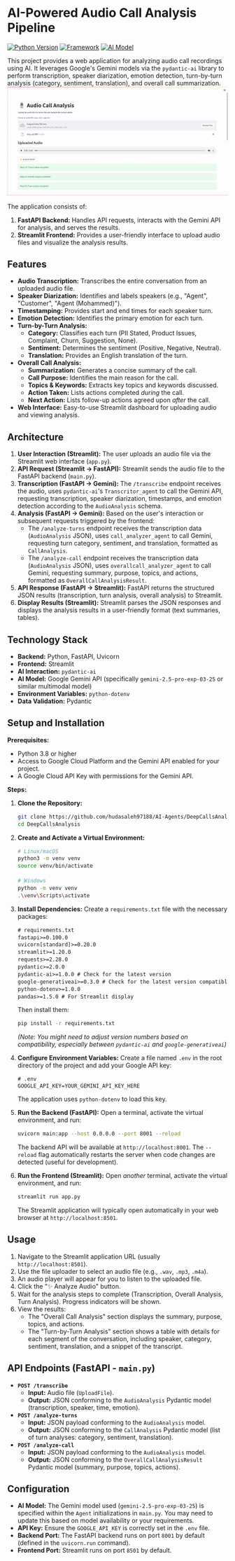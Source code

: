 # AI-Powered Audio Call Analysis Pipeline

[![Python Version](https://img.shields.io/badge/python-3.8%2B-blue.svg)](https://www.python.org/)
[![Framework](https://img.shields.io/badge/Framework-FastAPI%20%26%20Streamlit-green.svg)](https://fastapi.tiangolo.com/)
[![AI Model](https://img.shields.io/badge/AI%20Model-Google%20Gemini-orange.svg)](https://ai.google.dev/)

This project provides a web application for analyzing audio call recordings using AI. It leverages Google's Gemini models via the `pydantic-ai` library to perform transcription, speaker diarization, emotion detection, turn-by-turn analysis (category, sentiment, translation), and overall call summarization.
![Demo GIF](./call.gif)

The application consists of:

1.  **FastAPI Backend:** Handles API requests, interacts with the Gemini API for analysis, and serves the results.
2.  **Streamlit Frontend:** Provides a user-friendly interface to upload audio files and visualize the analysis results.

## Features

*   **Audio Transcription:** Transcribes the entire conversation from an uploaded audio file.
*   **Speaker Diarization:** Identifies and labels speakers (e.g., "Agent", "Customer", "Agent (Mohammed)").
*   **Timestamping:** Provides start and end times for each speaker turn.
*   **Emotion Detection:** Identifies the primary emotion for each turn.
*   **Turn-by-Turn Analysis:**
    *   **Category:** Classifies each turn (PII Stated, Product Issues, Complaint, Churn, Suggestion, None).
    *   **Sentiment:** Determines the sentiment (Positive, Negative, Neutral).
    *   **Translation:** Provides an English translation of the turn.
*   **Overall Call Analysis:**
    *   **Summarization:** Generates a concise summary of the call.
    *   **Call Purpose:** Identifies the main reason for the call.
    *   **Topics & Keywords:** Extracts key topics and keywords discussed.
    *   **Action Taken:** Lists actions completed *during* the call.
    *   **Next Action:** Lists follow-up actions agreed upon *after* the call.
*   **Web Interface:** Easy-to-use Streamlit dashboard for uploading audio and viewing analysis.

## Architecture

1.  **User Interaction (Streamlit):** The user uploads an audio file via the Streamlit web interface (`app.py`).
2.  **API Request (Streamlit -> FastAPI):** Streamlit sends the audio file to the FastAPI backend (`main.py`).
3.  **Transcription (FastAPI -> Gemini):** The `/transcribe` endpoint receives the audio, uses `pydantic-ai`'s `Transcritor_agent` to call the Gemini API, requesting transcription, speaker diarization, timestamps, and emotion detection according to the `AudioAnalysis` schema.
4.  **Analysis (FastAPI -> Gemini):** Based on the user's interaction or subsequent requests triggered by the frontend:
    *   The `/analyze-turns` endpoint receives the transcription data (`AudioAnalysis` JSON), uses `call_analyzer_agent` to call Gemini, requesting turn category, sentiment, and translation, formatted as `CallAnalysis`.
    *   The `/analyze-call` endpoint receives the transcription data (`AudioAnalysis` JSON), uses `overallcall_analyzer_agent` to call Gemini, requesting summary, purpose, topics, and actions, formatted as `OverallCallAnalysisResult`.
5.  **API Response (FastAPI -> Streamlit):** FastAPI returns the structured JSON results (transcription, turn analysis, overall analysis) to Streamlit.
6.  **Display Results (Streamlit):** Streamlit parses the JSON responses and displays the analysis results in a user-friendly format (text summaries, tables).

## Technology Stack

*   **Backend:** Python, FastAPI, Uvicorn
*   **Frontend:** Streamlit
*   **AI Interaction:** `pydantic-ai`
*   **AI Model:** Google Gemini API (specifically `gemini-2.5-pro-exp-03-25` or similar multimodal model)
*   **Environment Variables:** `python-dotenv`
*   **Data Validation:** Pydantic

## Setup and Installation

**Prerequisites:**

*   Python 3.8 or higher
*   Access to Google Cloud Platform and the Gemini API enabled for your project.
*   A Google Cloud API Key with permissions for the Gemini API.

**Steps:**

1.  **Clone the Repository:**
    ```bash
    git clone https://github.com/hudasaleh97188/AI-Agents/DeepCallsAnalysis
    cd DeepCallsAnalysis
    ```

2.  **Create and Activate a Virtual Environment:**
    ```bash
    # Linux/macOS
    python3 -m venv venv
    source venv/bin/activate

    # Windows
    python -m venv venv
    .\venv\Scripts\activate
    ```

3.  **Install Dependencies:**
    Create a `requirements.txt` file with the necessary packages:
    ```txt
    # requirements.txt
    fastapi>=0.100.0
    uvicorn[standard]>=0.20.0
    streamlit>=1.20.0
    requests>=2.28.0
    pydantic>=2.0.0
    pydantic-ai>=1.0.0 # Check for the latest version
    google-generativeai>=0.3.0 # Check for the latest version compatible with pydantic-ai
    python-dotenv>=1.0.0
    pandas>=1.5.0 # For Streamlit display
    ```
    Then install them:
    ```bash
    pip install -r requirements.txt
    ```
    *(Note: You might need to adjust version numbers based on compatibility, especially between `pydantic-ai` and `google-generativeai`)*

4.  **Configure Environment Variables:**
    Create a file named `.env` in the root directory of the project and add your Google API key:
    ```env
    # .env
    GOOGLE_API_KEY=YOUR_GEMINI_API_KEY_HERE
    ```
    The application uses `python-dotenv` to load this key.

5.  **Run the Backend (FastAPI):**
    Open a terminal, activate the virtual environment, and run:
    ```bash
    uvicorn main:app --host 0.0.0.0 --port 8001 --reload
    ```
    The backend API will be available at `http://localhost:8001`. The `--reload` flag automatically restarts the server when code changes are detected (useful for development).

6.  **Run the Frontend (Streamlit):**
    Open *another* terminal, activate the virtual environment, and run:
    ```bash
    streamlit run app.py
    ```
    The Streamlit application will typically open automatically in your web browser at `http://localhost:8501`.

## Usage

1.  Navigate to the Streamlit application URL (usually `http://localhost:8501`).
2.  Use the file uploader to select an audio file (e.g., `.wav`, `.mp3`, `.m4a`).
3.  An audio player will appear for you to listen to the uploaded file.
4.  Click the "✨ Analyze Audio" button.
5.  Wait for the analysis steps to complete (Transcription, Overall Analysis, Turn Analysis). Progress indicators will be shown.
6.  View the results:
    *   The "Overall Call Analysis" section displays the summary, purpose, topics, and actions.
    *   The "Turn-by-Turn Analysis" section shows a table with details for each segment of the conversation, including speaker, category, sentiment, translation, and a snippet of the transcript.

## API Endpoints (FastAPI - `main.py`)

*   **`POST /transcribe`**
    *   **Input:** Audio file (`UploadFile`).
    *   **Output:** JSON conforming to the `AudioAnalysis` Pydantic model (transcription, speaker, time, emotion).
*   **`POST /analyze-turns`**
    *   **Input:** JSON payload conforming to the `AudioAnalysis` model.
    *   **Output:** JSON conforming to the `CallAnalysis` Pydantic model (list of turn analyses: category, sentiment, translation).
*   **`POST /analyze-call`**
    *   **Input:** JSON payload conforming to the `AudioAnalysis` model.
    *   **Output:** JSON conforming to the `OverallCallAnalysisResult` Pydantic model (summary, purpose, topics, actions).

## Configuration

*   **AI Model:** The Gemini model used (`gemini-2.5-pro-exp-03-25`) is specified within the `Agent` initializations in `main.py`. You may need to update this based on model availability or your requirements.
*   **API Key:** Ensure the `GOOGLE_API_KEY` is correctly set in the `.env` file.
*   **Backend Port:** The FastAPI backend runs on port `8001` by default (defined in the `uvicorn.run` command).
*   **Frontend Port:** Streamlit runs on port `8501` by default.
